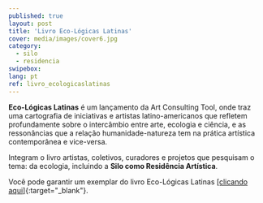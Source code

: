 ```yaml
---
published: true
layout: post
title: 'Livro Eco-Lógicas Latinas'
cover: media/images/cover6.jpg
category:
  - silo
  - residencia
swipebox:
lang: pt
ref: livro_ecologicaslatinas
---
```


**Eco-Lógicas Latinas** é um lançamento da Art Consulting Tool, onde traz uma cartografia de iniciativas e artistas latino-americanos que refletem profundamente sobre o intercâmbio entre arte, ecologia e ciência, e as ressonâncias que a relação humanidade-natureza tem na prática artística contemporânea e vice-versa. 

Integram o livro artistas, coletivos, curadores e projetos que pesquisam o tema: da ecologia, incluindo a **Silo como Residência Artística**.  

Você pode garantir um exemplar do livro Eco-Lógicas Latinas  [[clicando aqui]](https://shopartctool.com/produtos/eco-logicas-latinas/){:target="_blank"}. 
